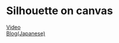 # Silhouette on canvas

[Video](https://www.youtube.com/watch?v=MngEJwk5KPU "Youtube")  
[Blog(Japanese)](https://blog.ryoppippi.com/%E5%BD%B1%E3%81%AE%E3%82%AD%E3%83%A3%E3%83%B3%E3%83%90%E3%82%B9-silhouette-on-canvas-52284efb38de "blog.ryoppippi.com")
